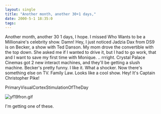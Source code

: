 ```yaml
---
layout: single
title: "Another month, another 30+1 days,"
date: 2000-5-1 18:35:0
tags: 
---
```


Another month, another 30 1 days, I hope. I missed Who Wants to be a Millionaire's celebrity show. Damn! Hey, I just noticed Jadzia Dax from DS9 is on Becker, a show with Ted Danson. My mom drove the convertible with the top down. She asked me if I wanted to drive it, but I had to go work, that and I want to save my first time with Monique. .. rrright. Crystal Palace Cinemas got 2 new interact machines, and they'll be getting a slush machine. Becker's pretty funny. I like it. What a shocker. Now there's something else on TV. Family Law. Looks like a cool show. Hey! It's Captain Christopher Pike!




PrimaryVisualCortexStimulationOfTheDay

![yf19fron.gif][1]



I'm getting one of these.



   [1]: yf19fron.gif

